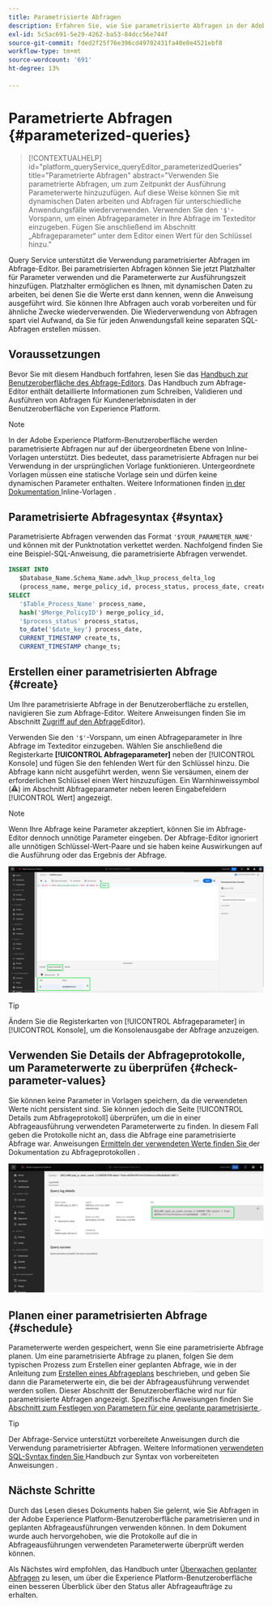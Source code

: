 ```yaml
---
title: Parametrisierte Abfragen
description: Erfahren Sie, wie Sie parametrisierte Abfragen in der Adobe Experience Platform-Benutzeroberfläche verwenden.
exl-id: 5c5ac691-5e29-4262-ba53-84dcc56e744f
source-git-commit: fded2f25f76e396cd49702431fa40e8e4521ebf8
workflow-type: tm+mt
source-wordcount: '691'
ht-degree: 13%

---
```


# Parametrierte Abfragen {#parameterized-queries}

>[!CONTEXTUALHELP]
>id="platform_queryService_queryEditor_parameterizedQueries"
>title="Parametrierte Abfragen"
>abstract="Verwenden Sie parametrierte Abfragen, um zum Zeitpunkt der Ausführung Parameterwerte hinzuzufügen. Auf diese Weise können Sie mit dynamischen Daten arbeiten und Abfragen für unterschiedliche Anwendungsfälle wiederverwenden. Verwenden Sie den `'$'`-Vorspann, um einen Abfrageparameter in Ihre Abfrage im Texteditor einzugeben. Fügen Sie anschließend im Abschnitt „Abfrageparameter“ unter dem Editor einen Wert für den Schlüssel hinzu."

Query Service unterstützt die Verwendung parametrisierter Abfragen im Abfrage-Editor. Bei parametrisierten Abfragen können Sie jetzt Platzhalter für Parameter verwenden und die Parameterwerte zur Ausführungszeit hinzufügen. Platzhalter ermöglichen es Ihnen, mit dynamischen Daten zu arbeiten, bei denen Sie die Werte erst dann kennen, wenn die Anweisung ausgeführt wird. Sie können Ihre Abfragen auch vorab vorbereiten und für ähnliche Zwecke wiederverwenden. Die Wiederverwendung von Abfragen spart viel Aufwand, da Sie für jeden Anwendungsfall keine separaten SQL-Abfragen erstellen müssen.

## Voraussetzungen

Bevor Sie mit diesem Handbuch fortfahren, lesen Sie das [Handbuch zur Benutzeroberfläche des Abfrage-Editors](./user-guide.md). Das Handbuch zum Abfrage-Editor enthält detaillierte Informationen zum Schreiben, Validieren und Ausführen von Abfragen für Kundenerlebnisdaten in der Benutzeroberfläche von Experience Platform.

>[!NOTE]
>
>In der Adobe Experience Platform-Benutzeroberfläche werden parametrisierte Abfragen nur auf der übergeordneten Ebene von Inline-Vorlagen unterstützt. Dies bedeutet, dass parametrisierte Abfragen nur bei Verwendung in der ursprünglichen Vorlage funktionieren. Untergeordnete Vorlagen müssen eine statische Vorlage sein und dürfen keine dynamischen Parameter enthalten. Weitere Informationen finden [ in der Dokumentation ](../key-concepts/inline-templates.md) Inline-Vorlagen .

## Parametrisierte Abfragesyntax {#syntax}

Parametrisierte Abfragen verwenden das Format `'$YOUR_PARAMETER_NAME'` und können mit der Punktnotation verkettet werden. Nachfolgend finden Sie eine Beispiel-SQL-Anweisung, die parametrisierte Abfragen verwendet.

```sql
INSERT INTO
   $Database_Name.Schema_Name.adwh_lkup_process_delta_log
   (process_name, merge_policy_id, process_status, process_date, create_ts, change_ts)
SELECT
   '$Table_Process_Name' process_name,
   hash('$Merge_PolicyID') merge_policy_id,
   '$process_status' process_status,
   to_date('$date_key') process_date,
   CURRENT_TIMESTAMP create_ts,
   CURRENT_TIMESTAMP change_ts;
```

## Erstellen einer parametrisierten Abfrage {#create}

Um Ihre parametrisierte Abfrage in der Benutzeroberfläche zu erstellen, navigieren Sie zum Abfrage-Editor. Weitere Anweisungen finden Sie im Abschnitt [Zugriff auf den Abfrage](./user-guide.md#accessing-query-editor)Editor).

Verwenden Sie den `'$'`-Vorspann, um einen Abfrageparameter in Ihre Abfrage im Texteditor einzugeben. Wählen Sie anschließend die Registerkarte **[!UICONTROL Abfrageparameter]** neben der [!UICONTROL Konsole] und fügen Sie den fehlenden Wert für den Schlüssel hinzu. Die Abfrage kann nicht ausgeführt werden, wenn Sie versäumen, einem der erforderlichen Schlüssel einen Wert hinzuzufügen. Ein Warnhinweissymbol (![Warnhinweissymbol.](/help/images/icons/alert.png)) im Abschnitt Abfrageparameter neben leeren Eingabefeldern [!UICONTROL Wert] angezeigt.

>[!NOTE]
>
>Wenn Ihre Abfrage keine Parameter akzeptiert, können Sie im Abfrage-Editor dennoch unnötige Parameter eingeben. Der Abfrage-Editor ignoriert alle unnötigen Schlüssel-Wert-Paare und sie haben keine Auswirkungen auf die Ausführung oder das Ergebnis der Abfrage.

![Der Abfrage-Editor mit einer parametrisierten Abfrage und dem hervorgehobenen Abschnitt „Abfrageparameter“.](../images/ui/parameterized-queries/parameterized-query.png)

>[!TIP]
>
>Ändern Sie die Registerkarten von [!UICONTROL Abfrageparameter] in [!UICONTROL Konsole], um die Konsolenausgabe der Abfrage anzuzeigen.

## Verwenden Sie Details der Abfrageprotokolle, um Parameterwerte zu überprüfen {#check-parameter-values}

Sie können keine Parameter in Vorlagen speichern, da die verwendeten Werte nicht persistent sind. Sie können jedoch die Seite [!UICONTROL Details zum Abfrageprotokoll] überprüfen, um die in einer Abfrageausführung verwendeten Parameterwerte zu finden. In diesem Fall geben die Protokolle nicht an, dass die Abfrage eine parametrisierte Abfrage war. Anweisungen [ Ermitteln der verwendeten Werte finden Sie ](./query-logs.md) der Dokumentation zu Abfrageprotokollen .

![Die Ansicht mit den Abfrageprotokollen, wobei der SQL-Code einer parametrisierten Abfrage im Detailabschnitt hervorgehoben ist.](../images/ui/parameterized-queries/parameterized-query-logs.png)

<!-- improve screenshot above ^ I am waiting for a scheduled run to complete -->

## Planen einer parametrisierten Abfrage {#schedule}

Parameterwerte werden gespeichert, wenn Sie eine parametrisierte Abfrage planen. Um eine parametrisierte Abfrage zu planen, folgen Sie dem typischen Prozess zum Erstellen einer geplanten Abfrage, wie in der Anleitung zum [Erstellen eines Abfrageplans](./query-schedules.md#create-schedule) beschrieben, und geben Sie dann die Parameterwerte ein, die bei der Abfrageausführung verwendet werden sollen. Dieser Abschnitt der Benutzeroberfläche wird nur für parametrisierte Abfragen angezeigt. Spezifische Anweisungen finden Sie [ Abschnitt zum Festlegen von Parametern für eine geplante parametrisierte ](./query-schedules.md#set-parameters) .

>[!TIP]
>
>Der Abfrage-Service unterstützt vorbereitete Anweisungen durch die Verwendung parametrisierter Abfragen. Weitere Informationen [ verwendeten SQL-Syntax finden Sie ](../sql/prepared-statements.md) Handbuch zur Syntax von vorbereiteten Anweisungen .

## Nächste Schritte

Durch das Lesen dieses Dokuments haben Sie gelernt, wie Sie Abfragen in der Adobe Experience Platform-Benutzeroberfläche parametrisieren und in geplanten Abfrageausführungen verwenden können. In dem Dokument wurde auch hervorgehoben, wie die Protokolle auf die in Abfrageausführungen verwendeten Parameterwerte überprüft werden können.

Als Nächstes wird empfohlen, das Handbuch unter [Überwachen geplanter Abfragen](./monitor-queries.md) zu lesen, um über die Experience Platform-Benutzeroberfläche einen besseren Überblick über den Status aller Abfrageaufträge zu erhalten.
